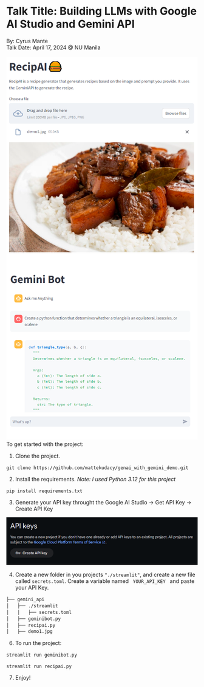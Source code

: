 # Talk Title: Building LLMs with Google AI Studio and Gemini API
By: Cyrus Mante
<br>
Talk Date: April 17, 2024 @ NU Manila 
<br>
<br>
<img src="img/demo1.PNG?raw=true" alt="Demo 1"/> <img src="img/demo2.PNG?raw=true" alt="Demo 2"/>
<br>
To get started with the project:
1. Clone the project.
```
git clone https://github.com/mattekudacy/genai_with_gemini_demo.git
```
2. Install the requirements. <i> Note: I used Python 3.12 for this project </i>
```
pip install requirements.txt
```

3. Generate your API key throught the Google AI Studio -> Get API Key -> Create API Key
<img src="img/api.PNG?raw=true" alt="Demo 1"/>

4. Create a new folder in you projects <code>"./streamlit"</code>, and create a new file called <code>secrets.toml</code>. Create a variable named <code> YOUR_API_KEY </code> and paste your API Key.

```bash
├── gemini_api
│   ├── ./streamlit
│   │   ├── secrets.toml
│   ├── geminibot.py
│   ├── recipai.py
│   ├── demo1.jpg
```

6. To run the project:
```
streamlit run geminibot.py
```
```
streamlit run recipai.py
```

7. Enjoy!

